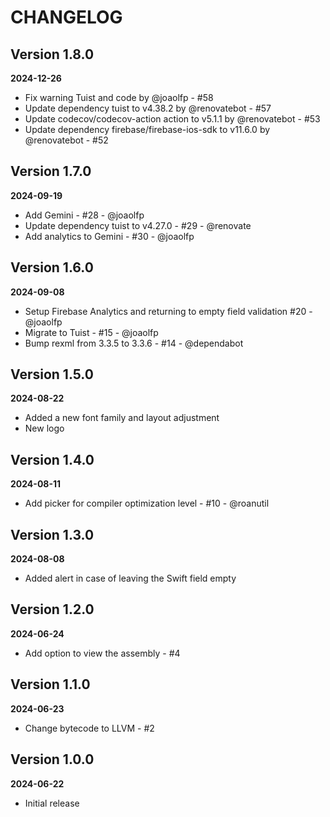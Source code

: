 # CHANGELOG

## Version 1.8.0
**2024-12-26**

- Fix warning Tuist and code by @joaolfp - #58
- Update dependency tuist to v4.38.2 by @renovatebot - #57
- Update codecov/codecov-action action to v5.1.1 by @renovatebot - #53
- Update dependency firebase/firebase-ios-sdk to v11.6.0 by @renovatebot - #52

## Version 1.7.0
**2024-09-19**

- Add Gemini - #28 - @joaolfp
- Update dependency tuist to v4.27.0 - #29 - @renovate
- Add analytics to Gemini - #30 - @joaolfp

## Version 1.6.0
**2024-09-08**

- Setup Firebase Analytics and returning to empty field validation #20 - @joaolfp
- Migrate to Tuist - #15 - @joaolfp
- Bump rexml from 3.3.5 to 3.3.6 - #14 - @dependabot

## Version 1.5.0
**2024-08-22**

- Added a new font family and layout adjustment
- New logo

## Version 1.4.0
**2024-08-11**

- Add picker for compiler optimization level - #10 - @roanutil

## Version 1.3.0
**2024-08-08**

- Added alert in case of leaving the Swift field empty

## Version 1.2.0
**2024-06-24**

- Add option to view the assembly - #4

## Version 1.1.0
**2024-06-23**

- Change bytecode to LLVM - #2

## Version 1.0.0
**2024-06-22**

- Initial release
